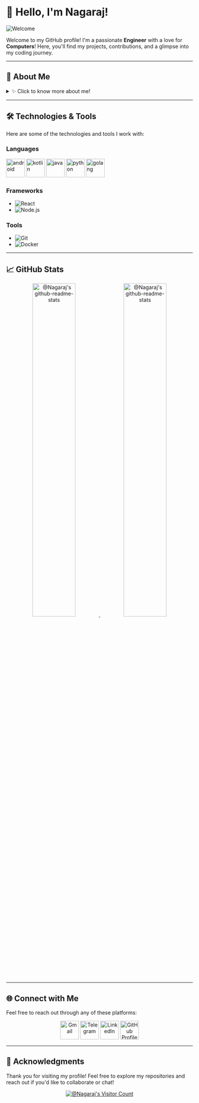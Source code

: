 # 👋 Hello, I'm Nagaraj!

![Welcome](https://media.giphy.com/media/hvRJCLFzcasrR4ia7z/giphy.gif)

Welcome to my GitHub profile! I'm a passionate **Engineer** with a love for **Computers**! Here, you'll find my projects, contributions, and a glimpse into my coding journey.

---

## 🌟 About Me

<details>
<summary>✨ Click to know more about me!</summary>

- 🔭 I’m currently working on **[Current Project or Technology]**.
- 🌱 I’m learning **[New Technologies or Skills]**.
- 👯 I’m looking to collaborate on **[Types of Projects or Topics]**.
- 🤔 I’m looking for help with **[Any Specific Areas]**.
- 💬 Ask me about **[Topics You’re Knowledgeable About]**.
- 📫 How to reach me: [Your Email or Contact Method].
- ⚡ Fun fact: **[A Fun Fact About You]**.

</details>

---

## 🛠️ Technologies & Tools

Here are some of the technologies and tools I work with:

### Languages
<a href="https://developer.android.com/reference"><img src="./assets/android-plain.svg" alt="android" height="50" title="Android reference"></a>
<a href="https://kotlinlang.org/docs/home.html"><img src="./assets/kotlin-original.svg" alt="kotlin" height="50" title="Kotlin documentation"></a>
<a href="https://docs.oracle.com/en/java/"><img src="./assets/java-original.svg" alt="java" height="50" title="Java documentation"></a>
<a href="https://docs.python.org/3/library/index.html"><img src="./assets/python-original.svg" alt="python" height="50" title="Python documentation"></a>
<a href="https://golang.org/doc/"><img src="./assets/go-original.svg" alt="golang" height="50" title="Golang documentation"></a>

### Frameworks
- ![React](https://img.shields.io/badge/React-61DAFB?style=flat-square&logo=react&logoColor=black)
- ![Node.js](https://img.shields.io/badge/Node.js-339933?style=flat-square&logo=node.js&logoColor=white)

### Tools
- ![Git](https://img.shields.io/badge/Git-F05032?style=flat-square&logo=git&logoColor=white)
- ![Docker](https://img.shields.io/badge/Docker-2496ED?style=flat-square&logo=docker&logoColor=white)

---

## 📈 GitHub Stats

<p align="center">
<a href="https://github.com/nagarajpurandar?tab=repositories#gh-dark-mode-only">
    <img src="https://github-readme-stats.vercel.app/api?username=nagarajpurandar&theme=gotham&show_icons=true&count_private=true&hide_border=true" width="48%" alt="@Nagaraj's github-readme-stats"/>
</a>
<a href="https://github.com/nagarajpurandar?tab=repositories#gh-light-mode-only">
    <img src="https://github-readme-stats.vercel.app/api?username=nagarajpurandar&theme=default&show_icons=true&count_private=true&hide_border=true" width="48%" alt="@Nagaraj's github-readme-stats"/>
</a>
</p>

---

## 🌐 Connect with Me

Feel free to reach out through any of these platforms:

<p align="center">
<a href="mailto:your.email@example.com"><img src="./assets/gmail.png" alt="Gmail" height="50" title="Send mail"></a>
<a href="https://t.me/your_telegram_username"><img src="./assets/telegram.webp" alt="Telegram" height="50" title="Send message"></a>
<a href="https://www.linkedin.com/in/your-linkedin-profile"><img src="./assets/linkedin.png" alt="LinkedIn" height="50" title="LinkedIn Profile"></a>
<a href="https://github.com/nagarajpurandar"><img src="./assets/github.png" alt="GitHub Profile" height="50"></a>
</p>

---

## 🎉 Acknowledgments

Thank you for visiting my profile! Feel free to explore my repositories and reach out if you'd like to collaborate or chat!

<p align="center">
    <a href="https://gist.github.com/nagarajpurandar"><img src="https://profile-counter.glitch.me/nagarajpurandar/count.svg" alt="@Nagaraj's Visitor Count"/></a>
</p>

